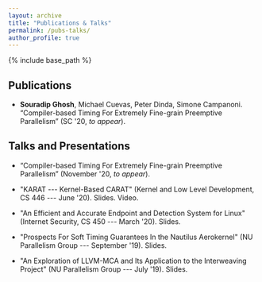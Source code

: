 ```yaml
---
layout: archive
title: "Publications & Talks"
permalink: /pubs-talks/
author_profile: true
---
```


{% include base_path %}

## Publications

- **Souradip Ghosh**, Michael Cuevas, Peter Dinda, Simone Campanoni. 
“Compiler-based Timing For Extremely Fine-grain Preemptive Parallelism”
(SC '20, <em>to appear</em>).

## Talks and Presentations

- “Compiler-based Timing For Extremely Fine-grain Preemptive Parallelism”
(November '20, <em>to appear</em>).

- "KARAT --- Kernel-Based CARAT" (Kernel and Low Level Development, CS 
446 --- June '20). Slides. Video.

- "An Efficient and Accurate Endpoint and Detection System for Linux"
(Internet Security, CS 450 --- March '20). Slides.

- "Prospects For Soft Timing Guarantees In the Nautilus Aerokernel" (NU 
Parallelism Group --- September '19). Slides.

- "An Exploration of LLVM-MCA and Its Application to the Interweaving 
Project" (NU Parallelism Group --- July '19). Slides.
